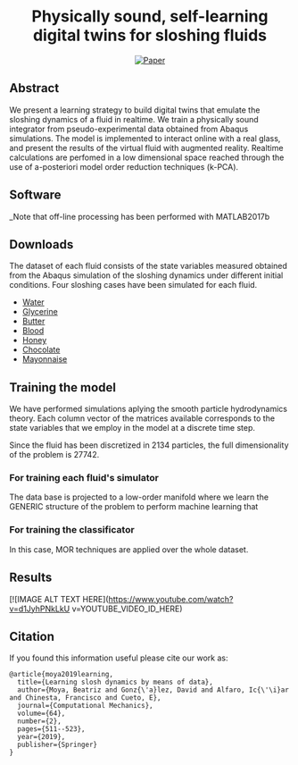 <div align="center">  
  
# Physically sound, self-learning digital twins for sloshing fluids
[![Paper](https://img.shields.io/badge/Paper-PDF-red)]()


</div>

## Abstract   

We present a learning strategy to build digital twins that emulate the sloshing dynamics of a fluid in realtime. We train a physically sound integrator from pseudo-experimental data obtained from Abaqus simulations. The model is implemented to interact online with a real glass, and present the results of the virtual fluid with augmented reality. Realtime calculations are perfomed in a low dimensional space reached through the use of a-posteriori model order reduction techniques (k-PCA).


## Software  
_Note that off-line processing has been performed with MATLAB2017b

## Downloads
The dataset of each fluid consists of the state variables measured obtained from the Abaqus simulation of the sloshing dynamics under different initial conditions. Four sloshing cases have been simulated for each fluid. 


- [Water](https://drive.google.com/file/d/16VxiqHZsu-Onss1g3itF0lVUy53-5mxF/view?usp=sharing)
- [Glycerine](https://drive.google.com/file/d/1UrRnkg5RcEogywZ0CgXibueb7dbP6oI5/view?usp=sharing)
- [Butter](https://drive.google.com/file/d/1-RUsZhv3NkhGE2Akui-jc2ft8MWtWz79/view?usp=sharing)
- [Blood](https://drive.google.com/file/d/1RxAaNmIPaKmEEVIXbtJU0VELjVsbf5ph/view?usp=sharing)
- [Honey](https://drive.google.com/file/d/1la4zFFemThU_f2cC4C4cSuhTCi2fSilN/view?usp=sharing)
- [Chocolate](https://drive.google.com/file/d/1o0tyFcG2meyTmgRUThGB85Njnzdk-7_w/view?usp=sharing)
- [Mayonnaise](https://drive.google.com/file/d/1hkeRwkoFSikpHhDFPxLprasyRtYyAo8Y/view?usp=sharing)



## Training the model

We have performed simulations aplying the smooth particle hydrodynamics theory. Each column vector of the matrices available corresponds to the state variables that we employ in the model at a discrete time step. 

Since the fluid has been discretized in 2134 particles, the full dimensionality of the problem is 27742.


### For training each fluid's simulator

The data base is projected to a low-order manifold where we learn the GENERIC structure of the problem to perform machine learning that 

### For training the classificator

In this case, MOR techniques are applied over the whole dataset. 


## Results 



[![IMAGE ALT TEXT HERE](https://www.youtube.com/watch?v=d1JyhPNkLkU
v=YOUTUBE_VIDEO_ID_HERE)



</div>

## Citation   
If you found this information useful please cite our work as:
```
@article{moya2019learning,
  title={Learning slosh dynamics by means of data},
  author={Moya, Beatriz and Gonz{\'a}lez, David and Alfaro, Ic{\'\i}ar and Chinesta, Francisco and Cueto, E},
  journal={Computational Mechanics},
  volume={64},
  number={2},
  pages={511--523},
  year={2019},
  publisher={Springer}
}
```   
